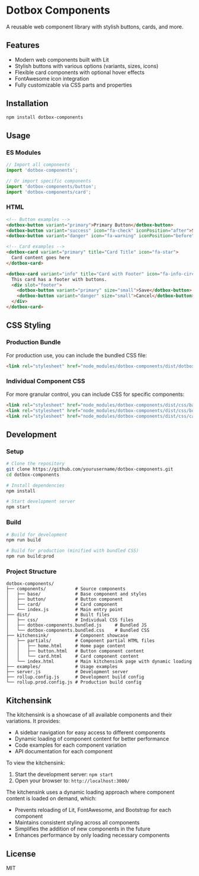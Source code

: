 # Dotbox Components

A reusable web component library with stylish buttons, cards, and more.

## Features

- Modern web components built with Lit
- Stylish buttons with various options (variants, sizes, icons)
- Flexible card components with optional hover effects
- FontAwesome icon integration
- Fully customizable via CSS parts and properties

## Installation

```bash
npm install dotbox-components
```

## Usage

### ES Modules

```javascript
// Import all components
import 'dotbox-components';

// Or import specific components
import 'dotbox-components/button';
import 'dotbox-components/card';
```

### HTML

```html
<!-- Button examples -->
<dotbox-button variant="primary">Primary Button</dotbox-button>
<dotbox-button variant="success" icon="fa-check" iconPosition="after">Success</dotbox-button>
<dotbox-button variant="danger" icon="fa-warning" iconPosition="before">Warning</dotbox-button>

<!-- Card examples -->
<dotbox-card variant="primary" title="Card Title" icon="fa-star">
  Card content goes here
</dotbox-card>

<dotbox-card variant="info" title="Card with Footer" icon="fa-info-circle">
  This card has a footer with buttons.
  <div slot="footer">
    <dotbox-button variant="primary" size="small">Save</dotbox-button>
    <dotbox-button variant="danger" size="small">Cancel</dotbox-button>
  </div>
</dotbox-card>
```

## CSS Styling

### Production Bundle

For production use, you can include the bundled CSS file:

```html
<link rel="stylesheet" href="node_modules/dotbox-components/dist/dotbox-components.bundled.css">
```

### Individual Component CSS

For more granular control, you can include CSS for specific components:

```html
<link rel="stylesheet" href="node_modules/dotbox-components/dist/css/base/base-styles.css">
<link rel="stylesheet" href="node_modules/dotbox-components/dist/css/button/button.css">
<link rel="stylesheet" href="node_modules/dotbox-components/dist/css/card/card.css">
```

## Development

### Setup

```bash
# Clone the repository
git clone https://github.com/yourusername/dotbox-components.git
cd dotbox-components

# Install dependencies
npm install

# Start development server
npm start
```

### Build

```bash
# Build for development
npm run build

# Build for production (minified with bundled CSS)
npm run build:prod
```

### Project Structure

```
dotbox-components/
├── components/           # Source components
│   ├── base/             # Base component and styles
│   ├── button/           # Button component
│   ├── card/             # Card component
│   └── index.js          # Main entry point
├── dist/                 # Built files
│   ├── css/              # Individual CSS files
│   ├── dotbox-components.bundled.js     # Bundled JS
│   └── dotbox-components.bundled.css    # Bundled CSS
├── kitchensink/          # Component showcase
│   ├── partials/         # Component partial HTML files
│   │   ├── home.html     # Home page content
│   │   ├── button.html   # Button component content
│   │   └── card.html     # Card component content
│   └── index.html        # Main kitchensink page with dynamic loading
├── examples/             # Usage examples
├── server.js             # Development server
├── rollup.config.js      # Development build config
└── rollup.prod.config.js # Production build config
```

## Kitchensink

The kitchensink is a showcase of all available components and their variations. It provides:

- A sidebar navigation for easy access to different components
- Dynamic loading of component content for better performance
- Code examples for each component variation
- API documentation for each component

To view the kitchensink:

1. Start the development server: `npm start`
2. Open your browser to: `http://localhost:3000/`

The kitchensink uses a dynamic loading approach where component content is loaded on demand, which:
- Prevents reloading of Lit, FontAwesome, and Bootstrap for each component
- Maintains consistent styling across all components
- Simplifies the addition of new components in the future
- Enhances performance by only loading necessary components

## License

MIT 